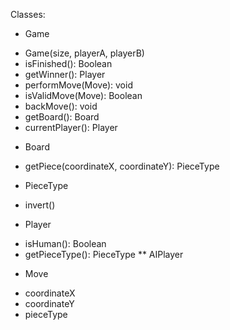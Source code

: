Classes:

* Game
 - Game(size, playerA, playerB)
 - isFinished(): Boolean
 - getWinner(): Player
 - performMove(Move): void
 - isValidMove(Move): Boolean
 - backMove(): void
 - getBoard(): Board
 - currentPlayer(): Player
* Board
 - getPiece(coordinateX, coordinateY): PieceType
* PieceType
 - invert()
* Player
 - isHuman(): Boolean
 - getPieceType(): PieceType
 ** AIPlayer
* Move
 - coordinateX
 - coordinateY
 - pieceType


